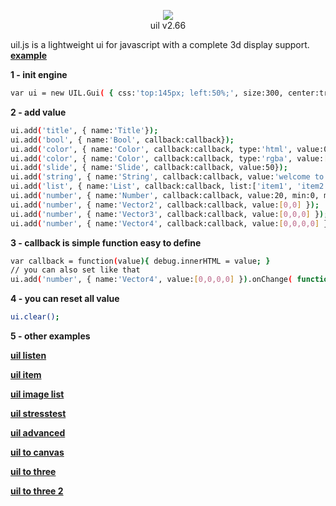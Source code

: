 <p align="center"><img src="http://lo-th.github.io/uil/examples/img/uil.png"/><br>uil v2.66</p>

uil.js is a lightweight ui for javascript with a complete 3d display support.
[**example**](http://lo-th.github.io/uil/index.html)

**1 - init engine**
```sh
var ui = new UIL.Gui( { css:'top:145px; left:50%;', size:300, center:true } );
```
**2 - add value**
```sh
ui.add('title', { name:'Title'});
ui.add('bool', { name:'Bool', callback:callback});
ui.add('color', { name:'Color', callback:callback, type:'html', value:0xff0000});
ui.add('color', { name:'Color', callback:callback, type:'rgba', value:[0,1,1,1]});
ui.add('slide', { name:'Slide', callback:callback, value:50});
ui.add('string', { name:'String', callback:callback, value:'welcome to uil'});
ui.add('list', { name:'List', callback:callback, list:['item1', 'item2', ...]});
ui.add('number', { name:'Number', callback:callback, value:20, min:0, max:10, precision:2, step:0.01 });
ui.add('number', { name:'Vector2', callback:callback, value:[0,0] });
ui.add('number', { name:'Vector3', callback:callback, value:[0,0,0] });
ui.add('number', { name:'Vector4', callback:callback, value:[0,0,0,0] });
```
**3 - callback is simple function easy to define**
```sh
var callback = function(value){ debug.innerHTML = value; }
// you can also set like that 
ui.add('number', { name:'Vector4', value:[0,0,0,0] }).onChange( function(v){ debug.innerHTML = v; } );
```
**4 - you can reset all value**
```sh
ui.clear();
```
**5 - other examples**

[**uil listen**](http://lo-th.github.io/uil/examples/uil_listen.html)

[**uil item**](http://lo-th.github.io/uil/examples/uil_item.html)

[**uil image list**](http://lo-th.github.io/uil/examples/uil_imagelist.html)

[**uil stresstest**](http://lo-th.github.io/uil/examples/uil_stresstest.html)

[**uil advanced**](http://lo-th.github.io/uil/examples/uil_test.html)

[**uil to canvas**](http://lo-th.github.io/uil/examples/uil_to_canvas.html)

[**uil to three**](http://lo-th.github.io/uil/examples/uil_3d.html)

[**uil to three 2**](http://lo-th.github.io/uil/examples/uil_3d_2.html)
